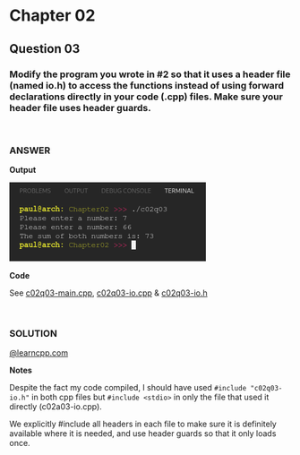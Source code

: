 # Chapter 02
## Question 03

### Modify the program you wrote in #2 so that it uses a header file (named io.h) to access the functions instead of using forward declarations directly in your code (.cpp) files. Make sure your header file uses header guards.

<br>

### ANSWER
**Output**

![Console Output](c02q03.png "Console Output")

**Code**

See [c02q03-main.cpp](./c02q03-main.cpp), [c02q03-io.cpp](./c02q03-io.cpp) & [c02q03-io.h](./c02q03-io.h)

<br>

### SOLUTION
[@learncpp.com](https://www.learncpp.com/cpp-tutorial/chapter-2-summary-and-quiz#cpp_solution_id_2)

**Notes**

Despite the fact my code compiled, I should have used `#include "c02q03-io.h"` in both cpp files but `#include <stdio>` in only the file that used it directly (c02a03-io.cpp).

We explicitly #include all headers in each file to make sure it is definitely available where it is needed, and use header guards so that it only loads once.